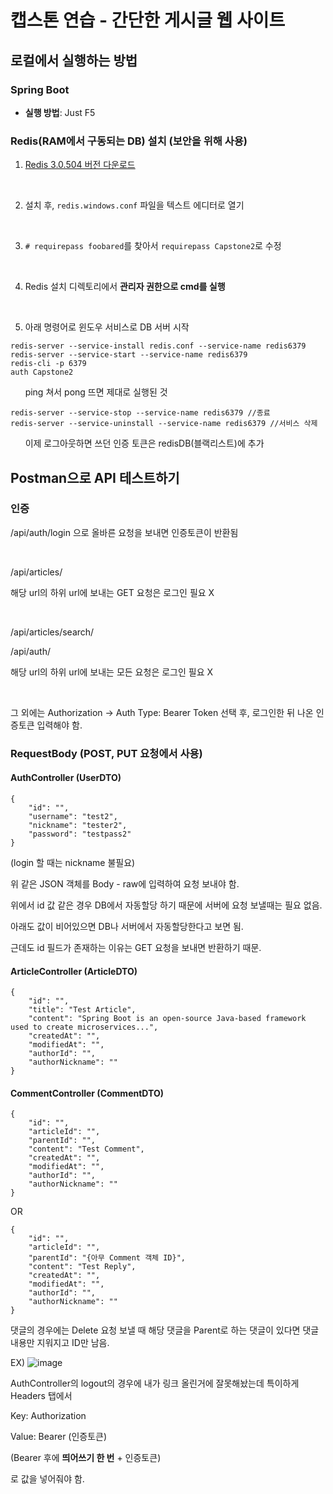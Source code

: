 # 캡스톤 연습 - 간단한 게시글 웹 사이트

## 로컬에서 실행하는 방법

### Spring Boot
- **실행 방법**: Just F5

### Redis(RAM에서 구동되는 DB) 설치 (보안을 위해 사용)
1. [Redis 3.0.504 버전 다운로드](https://github.com/MSOpenTech/redis/releases)

<br>

2. 설치 후, `redis.windows.conf` 파일을 텍스트 에디터로 열기

<br>

3. `# requirepass foobared`를 찾아서 `requirepass Capstone2`로 수정

<br>

4. Redis 설치 디렉토리에서 **관리자 권한으로 cmd를 실행**

<br>

5. 아래 명령어로 윈도우 서비스로 DB 서버 시작
```
redis-server --service-install redis.conf --service-name redis6379
redis-server --service-start --service-name redis6379
redis-cli -p 6379
auth Capstone2
```
&nbsp;&nbsp;&nbsp;&nbsp;&nbsp;&nbsp;ping 쳐서 pong 뜨면 제대로 실행된 것
```
redis-server --service-stop --service-name redis6379 //종료
redis-server --service-uninstall --service-name redis6379 //서비스 삭제
```

&nbsp;&nbsp;&nbsp;&nbsp;&nbsp;&nbsp;이제 로그아웃하면 쓰던 인증 토큰은 redisDB(블랙리스트)에 추가

## Postman으로 API 테스트하기

### 인증
/api/auth/login 으로 올바른 요청을 보내면 인증토큰이 반환됨

<br>

/api/articles/

해당 url의 하위 url에 보내는 GET 요청은 로그인 필요 X

<br>

/api/articles/search/

/api/auth/

해당 url의 하위 url에 보내는 모든 요청은 로그인 필요 X

<br>

그 외에는 Authorization -> Auth Type: Bearer Token 선택 후, 로그인한 뒤 나온 인증토큰 입력해야 함.

### RequestBody (POST, PUT 요청에서 사용)
#### AuthController (UserDTO)
```
{
    "id": "",
    "username": "test2",
    "nickname": "tester2",
    "password": "testpass2"
}
```
(login 할 때는 nickname 불필요)

위 같은 JSON 객체를 Body - raw에 입력하여 요청 보내야 함.

위에서 id 값 같은 경우 DB에서 자동할당 하기 때문에 서버에 요청 보낼때는 필요 없음.

아래도 값이 비어있으면 DB나 서버에서 자동할당한다고 보면 됨.

근데도 id 필드가 존재하는 이유는 GET 요청을 보내면 반환하기 때문.

#### ArticleController (ArticleDTO)
```
{
    "id": "",
    "title": "Test Article",
    "content": "Spring Boot is an open-source Java-based framework used to create microservices...",
    "createdAt": "",
    "modifiedAt": "",
    "authorId": "",
    "authorNickname": ""
}
```

#### CommentController (CommentDTO)
```
{
    "id": "",
    "articleId": "",
    "parentId": "",
    "content": "Test Comment",
    "createdAt": "",
    "modifiedAt": "",
    "authorId": "",
    "authorNickname": ""
}
```
OR
```
{
    "id": "",
    "articleId": "",
    "parentId": "{아무 Comment 객체 ID}",
    "content": "Test Reply",
    "createdAt": "",
    "modifiedAt": "",
    "authorId": "",
    "authorNickname": ""
}
```

댓글의 경우에는 Delete 요청 보낼 때 해당 댓글을 Parent로 하는 댓글이 있다면 댓글 내용만 지워지고 ID만 남음.

EX)
![image](https://github.com/user-attachments/assets/5cb86707-9695-4ed5-af71-6d82eccc7e00)


AuthController의 logout의 경우에 내가 링크 올린거에 잘못해놨는데 특이하게 Headers 탭에서

Key: Authorization

Value: Bearer (인증토큰)

(Bearer 후에 **띄어쓰기 한 번** + 인증토큰)

로 값을 넣어줘야 함.
